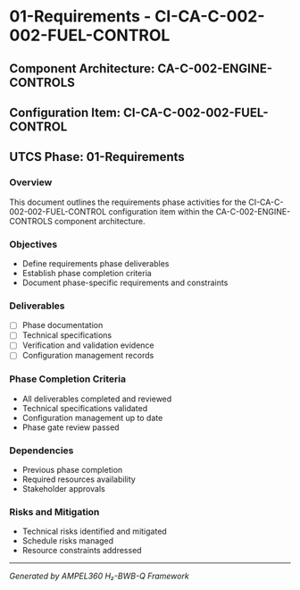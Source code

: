 # 01-Requirements - CI-CA-C-002-002-FUEL-CONTROL

## Component Architecture: CA-C-002-ENGINE-CONTROLS
## Configuration Item: CI-CA-C-002-002-FUEL-CONTROL
## UTCS Phase: 01-Requirements

### Overview
This document outlines the requirements phase activities for the CI-CA-C-002-002-FUEL-CONTROL configuration item within the CA-C-002-ENGINE-CONTROLS component architecture.

### Objectives
- Define requirements phase deliverables
- Establish phase completion criteria
- Document phase-specific requirements and constraints

### Deliverables
- [ ] Phase documentation
- [ ] Technical specifications
- [ ] Verification and validation evidence
- [ ] Configuration management records

### Phase Completion Criteria
- All deliverables completed and reviewed
- Technical specifications validated
- Configuration management up to date
- Phase gate review passed

### Dependencies
- Previous phase completion
- Required resources availability
- Stakeholder approvals

### Risks and Mitigation
- Technical risks identified and mitigated
- Schedule risks managed
- Resource constraints addressed

---
*Generated by AMPEL360 H₂-BWB-Q Framework*
